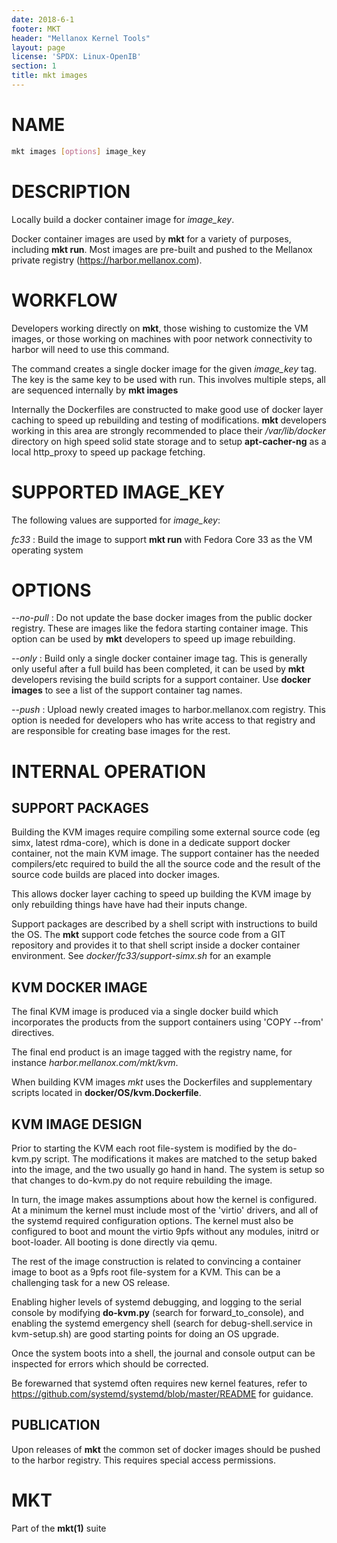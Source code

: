 ```yaml
---
date: 2018-6-1
footer: MKT
header: "Mellanox Kernel Tools"
layout: page
license: 'SPDX: Linux-OpenIB'
section: 1
title: mkt images
---
```


# NAME

```sh
mkt images [options] image_key
```

# DESCRIPTION

Locally build a docker container image for *image_key*.

Docker container images are used by **mkt** for a variety of purposes,
including **mkt run**. Most images are pre-built and pushed to the Mellanox
private registry (https://harbor.mellanox.com).

# WORKFLOW

Developers working directly on **mkt**, those wishing to customize the VM
images, or those working on machines with poor network connectivity to harbor
will need to use this command.

The command creates a single docker image for the given *image_key* tag. The
key is the same key to be used with run. This involves multiple steps, all are
sequenced internally by **mkt images**

Internally the Dockerfiles are constructed to make good use of docker layer
caching to speed up rebuilding and testing of modifications. **mkt**
developers working in this area are strongly recommended to place their
*/var/lib/docker* directory on high speed solid state storage and to setup
**apt-cacher-ng** as a local http_proxy to speed up package fetching.

# SUPPORTED IMAGE_KEY

The following values are supported for *image_key*:

*fc33*
:	Build the image to support **mkt run** with Fedora Core 33 as the VM
    operating system

# OPTIONS

*--no-pull*
:	Do not update the base docker images from the public docker
	registry. These are images like the fedora starting container image. This
	option can be used by **mkt** developers to speed up image rebuilding.

*--only*
:   Build only a single docker container image tag. This is generally only
    useful after a full build has been completed, it can be used by **mkt**
    developers revising the build scripts for a support container. Use
	**docker images** to see a list of the support container tag names.

*--push*
:	Upload newly created images to harbor.mellanox.com registry. This option
	is needed for developers who has write access to that registry and are
	responsible for creating base images for the rest.

# INTERNAL OPERATION

## SUPPORT PACKAGES

Building the KVM images require compiling some external source code (eg simx,
latest rdma-core), which is done in a dedicate support docker container, not
the main KVM image. The support container has the needed compilers/etc
required to build the all the source code and the result of the source code
builds are placed into docker images.

This allows docker layer caching to speed up building the KVM image by only
rebuilding things have have had their inputs change.

Support packages are described by a shell script with instructions to build
the OS.  The **mkt** support code fetches the source code from a GIT
repository and provides it to that shell script inside a docker container
environment. See *docker/fc33/support-simx.sh* for an example

## KVM DOCKER IMAGE

The final KVM image is produced via a single docker build which incorporates
the products from the support containers using 'COPY --from' directives.

The final end product is an image tagged with the registry name, for instance
*harbor.mellanox.com/mkt/kvm*.

When building KVM images *mkt* uses the Dockerfiles and supplementary scripts
located in **docker/OS/kvm.Dockerfile**.

## KVM IMAGE DESIGN

Prior to starting the KVM each root file-system is modified by the do-kvm.py
script. The modifications it makes are matched to the setup baked into the
image, and the two usually go hand in hand. The system is setup so that
changes to do-kvm.py do not require rebuilding the image.

In turn, the image makes assumptions about how the kernel is configured. At a
minimum the kernel must include most of the 'virtio' drivers, and all of the
systemd required configuration options. The kernel must also be configured to
boot and mount the virtio 9pfs without any modules, initrd or boot-loader. All
booting is done directly via qemu.

The rest of the image construction is related to convincing a container image
to boot as a 9pfs root file-system for a KVM. This can be a challenging task
for a new OS release.

Enabling higher levels of systemd debugging, and logging to the serial console
by modifying **do-kvm.py** (search for forward_to_console), and enabling the
systemd emergency shell (search for debug-shell.service in kvm-setup.sh) are
good starting points for doing an OS upgrade.

Once the system boots into a shell, the journal and console output can be
inspected for errors which should be corrected.

Be forewarned that systemd often requires new kernel features, refer to
https://github.com/systemd/systemd/blob/master/README for guidance.

## PUBLICATION

Upon releases of **mkt** the common set of docker images should be pushed to
the harbor registry. This requires special access permissions.

# MKT

Part of the **mkt(1)** suite
